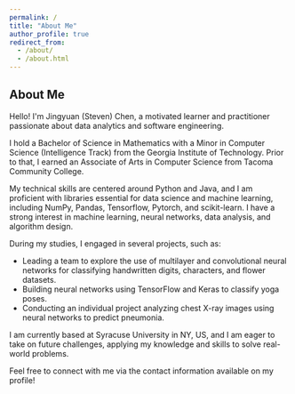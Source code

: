 ```yaml
---
permalink: /
title: "About Me"
author_profile: true
redirect_from: 
  - /about/
  - /about.html
---
```


## About Me

Hello! I'm Jingyuan (Steven) Chen, a motivated learner and practitioner passionate about data analytics and software engineering.

I hold a Bachelor of Science in Mathematics with a Minor in Computer Science (Intelligence Track) from the Georgia Institute of Technology. Prior to that, I earned an Associate of Arts in Computer Science from Tacoma Community College.

My technical skills are centered around Python and Java, and I am proficient with libraries essential for data science and machine learning, including NumPy, Pandas, Tensorflow, Pytorch, and scikit-learn. I have a strong interest in machine learning, neural networks, data analysis, and algorithm design.

During my studies, I engaged in several projects, such as:
* Leading a team to explore the use of multilayer and convolutional neural networks for classifying handwritten digits, characters, and flower datasets.
* Building neural networks using TensorFlow and Keras to classify yoga poses.
* Conducting an individual project analyzing chest X-ray images using neural networks to predict pneumonia.

I am currently based at Syracuse University in NY, US, and I am eager to take on future challenges, applying my knowledge and skills to solve real-world problems.

Feel free to connect with me via the contact information available on my profile!